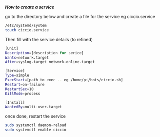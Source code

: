 ***How to create a service***


go to the directory below and create a file for the service eg ciccio.service

```bash
/etc/systemd/system
touch ciccio.service
```

Then fill with the service details (to refined)
```bash
[Unit]
Description=[description for serice]
Wants=network.target
After=syslog.target network-online.target

[Service]
Type=simple
ExecStart=[path to exec -- eg /home/pi/bots/ciccio.sh]
Restart=on-failure
RestartSec=10
KillMode=process

[Install]
WantedBy=multi-user.target
```

once done, restart the service
```bash
sudo systemctl daemon-reload
sudo systemctl enable ciccio
```
